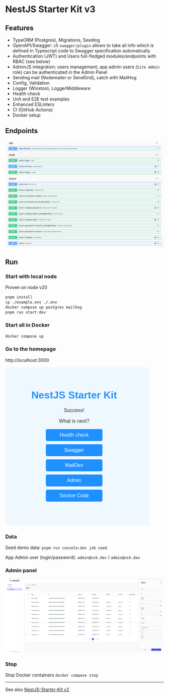 # NestJS Starter Kit v3

## Features

- TypeORM (Postgres), Migrations, Seeding
- OpenAPI/Swagger: cli `swagger/plugin` allows to take all info which is defined in Typescript code to Swagger specification automatically 
- Authentication (JWT) and Users full-fledged modules/endpoints with RBAC (see below)
- AdminJS integration: users management; app admin users (`Site Admin` role) can be authenticated in the Admin Panel
- Sending mail (Nodemailer or SendGrid), catch with MailHog
- Config, Validation
- Logger (Winston), LoggerMiddleware
- Health check 
- Unit and E2E test examples
- Enhanced ESLinters
- CI (GitHub Actions)
- Docker setup

## Endpoints
![](src/static/images/api-endpoints.png "Swagger Endpoints")

## Run

### Start with local node 

Proven on node v20

```
pnpm install
cp ./example.env ./.env
docker compose up postgres mailhog
pnpm run start:dev
```

### Start all in Docker
`docker compose up`

### Go to the homepage
http://localhost:3000

![](src/static/images/home-page.png "Home Page")

### Data
Seed demo data:
`pnpm run console:dev job seed`

App Admin user (login/password): `admin@nsk.dev` / `admin@nsk.dev`

### Admin panel
![](src/static/images/admin-users.png "Admin Panel")

### Stop

Stop Docker containers
`docker compose stop`

---
See also [NestJS-Starter-Kit v2](https://github.com/ArtuGit/NestJS-Starter-Kit/tree/v2)
